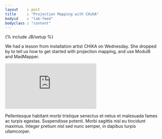 ```yaml
---
layout    : post
title     : "Projection Mapping with CHiKA"
bodyid    : "lab-feed"
bodyclass : "content"
---
```

{% include JB/setup %}
<p>We had a lesson from installation artist CHiKA on Wednesday. She dropped by to tell us how to get started with projection mapping, and use Modul8 and MadMapper.</p>
<div class="video">
	<iframe src="https://player.vimeo.com/video/114398034?color=ffffff" frameborder="0" webkitallowfullscreen mozallowfullscreen allowfullscreen></iframe>
</div>
<p>Pellentesque habitant morbi tristique senectus et netus et malesuada fames ac turpis egestas. Suspendisse potenti. Morbi sagittis nisl eu tincidunt maximus. Integer pretium nisl sed nunc semper, in dapibus turpis ullamcorper.</p>